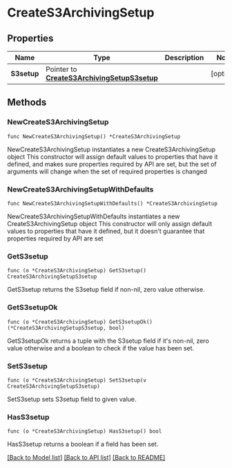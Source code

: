 # CreateS3ArchivingSetup

## Properties

Name | Type | Description | Notes
------------ | ------------- | ------------- | -------------
**S3setup** | Pointer to [**CreateS3ArchivingSetupS3setup**](CreateS3ArchivingSetupS3setup.md) |  | [optional] 

## Methods

### NewCreateS3ArchivingSetup

`func NewCreateS3ArchivingSetup() *CreateS3ArchivingSetup`

NewCreateS3ArchivingSetup instantiates a new CreateS3ArchivingSetup object
This constructor will assign default values to properties that have it defined,
and makes sure properties required by API are set, but the set of arguments
will change when the set of required properties is changed

### NewCreateS3ArchivingSetupWithDefaults

`func NewCreateS3ArchivingSetupWithDefaults() *CreateS3ArchivingSetup`

NewCreateS3ArchivingSetupWithDefaults instantiates a new CreateS3ArchivingSetup object
This constructor will only assign default values to properties that have it defined,
but it doesn't guarantee that properties required by API are set

### GetS3setup

`func (o *CreateS3ArchivingSetup) GetS3setup() CreateS3ArchivingSetupS3setup`

GetS3setup returns the S3setup field if non-nil, zero value otherwise.

### GetS3setupOk

`func (o *CreateS3ArchivingSetup) GetS3setupOk() (*CreateS3ArchivingSetupS3setup, bool)`

GetS3setupOk returns a tuple with the S3setup field if it's non-nil, zero value otherwise
and a boolean to check if the value has been set.

### SetS3setup

`func (o *CreateS3ArchivingSetup) SetS3setup(v CreateS3ArchivingSetupS3setup)`

SetS3setup sets S3setup field to given value.

### HasS3setup

`func (o *CreateS3ArchivingSetup) HasS3setup() bool`

HasS3setup returns a boolean if a field has been set.


[[Back to Model list]](../README.md#documentation-for-models) [[Back to API list]](../README.md#documentation-for-api-endpoints) [[Back to README]](../README.md)


